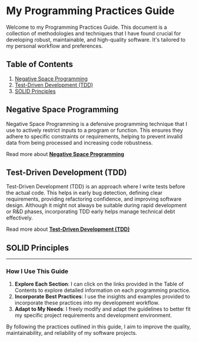 # My Programming Practices Guide

Welcome to my Programming Practices Guide. This document is a collection of methodologies and techniques that I have found crucial for developing robust, maintainable, and high-quality software. It's tailored to my personal workflow and preferences.

## Table of Contents

1. [Negative Space Programming](#negative-space-programming)
2. [Test-Driven Development (TDD)](#test-driven-development-tdd)
3. [SOLID Principles](#SOLID-Principles)

## Negative Space Programming

Negative Space Programming is a defensive programming technique that I use to actively restrict inputs to a program or function. This ensures they adhere to specific constraints or requirements, helping to prevent invalid data from being processed and increasing code robustness.

Read more about **[Negative Space Programming](https://github.com/pyrotank41/programing_practices/blob/main/negative_space_programing.md)**

## Test-Driven Development (TDD)

Test-Driven Development (TDD) is an approach where I write tests before the actual code. This helps in early bug detection, defining clear requirements, providing refactoring confidence, and improving software design. Although it might not always be suitable during rapid development or R&D phases, incorporating TDD early helps manage technical debt effectively.

Read more about **[Test-Driven Development (TDD)](https://github.com/pyrotank41/programing_practices/blob/main/test-driven-development.md)**

## SOLID Principles

---

### How I Use This Guide

1. **Explore Each Section**: I can click on the links provided in the Table of Contents to explore detailed information on each programming practice.
2. **Incorporate Best Practices**: I use the insights and examples provided to incorporate these practices into my development workflow.
3. **Adapt to My Needs**: I freely modify and adapt the guidelines to better fit my specific project requirements and development environment.

By following the practices outlined in this guide, I aim to improve the quality, maintainability, and reliability of my software projects.
